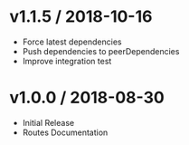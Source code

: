 # v1.1.5 / 2018-10-16
- Force latest dependencies
- Push dependencies to peerDependencies
- Improve integration test

# v1.0.0 / 2018-08-30

- Initial Release
- Routes Documentation
